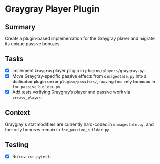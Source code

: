 # Graygray Player Plugin

## Summary
Create a plugin-based implementation for the Graygray player and migrate its unique passive bonuses.

## Tasks
- [x] Implement `Graygray` player plugin in `plugins/players/graygray.py`.
- [x] Move Graygray-specific passive effects from `damagestate.py` into a dedicated plugin under `plugins/passives/`, leaving foe-only bonuses in `foe_passive_builder.py`.
- [x] Add tests verifying Graygray's player and passive work via `create_player`.

## Context
Graygray's stat modifiers are currently hard-coded in `damagestate.py`, and foe-only bonuses remain in `foe_passive_builder.py`.

## Testing
- [x] Run `uv run pytest`.
